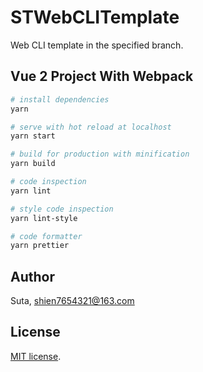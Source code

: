 # STWebCLITemplate

Web CLI template in the specified branch.

## Vue 2 Project With Webpack

``` bash
# install dependencies
yarn

# serve with hot reload at localhost
yarn start

# build for production with minification
yarn build

# code inspection
yarn lint

# style code inspection
yarn lint-style

# code formatter
yarn prettier
```

## Author

Suta, shien7654321@163.com

## License

[MIT]: https://opensource.org/licenses/MIT
[MIT license][MIT].
